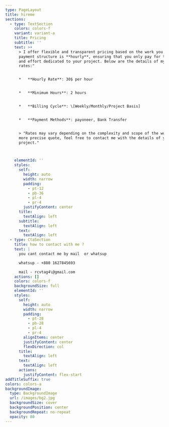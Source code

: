 ```yaml
---
type: PageLayout
title: hireme
sections:
  - type: TextSection
    colors: colors-f
    variant: variant-a
    title: Pricing
    subtitle: ''
    text: >+
      > I offer flexible and transparent pricing based on the work you need. My
      payment structure is **hourly**, ensuring that you only pay for the time
      and effort dedicated to your project. Below are the details of my hourly
      rates:"


      *   **Hourly Rate**: 30$ per hour


      *   **Minimum Hours**: 2 hours


      *   **Billing Cycle**: \[Weekly/Monthly/Project Basis]


      *   **Payment Methods**: payoneer, Bank Transfer


      > "Rates may vary depending on the complexity and scope of the work. For a
      more precise quote, feel free to contact me with the details of your
      project."



    elementId: ''
    styles:
      self:
        height: auto
        width: narrow
        padding:
          - pt-12
          - pb-36
          - pl-4
          - pr-4
        justifyContent: center
      title:
        textAlign: left
      subtitle:
        textAlign: left
      text:
        textAlign: left
  - type: CtaSection
    title: how to contact with me ?
    text: |
      you cant contact me by mail  or whatsup 

      whatsup - +880 1627845693

      mail - rcvtag4\@gmail.com
    actions: []
    colors: colors-f
    backgroundSize: full
    elementId: ''
    styles:
      self:
        height: auto
        width: narrow
        padding:
          - pt-28
          - pb-28
          - pl-4
          - pr-4
        alignItems: center
        justifyContent: center
        flexDirection: col
      title:
        textAlign: left
      text:
        textAlign: left
      actions:
        justifyContent: flex-start
addTitleSuffix: true
colors: colors-a
backgroundImage:
  type: BackgroundImage
  url: /images/bg2.jpg
  backgroundSize: cover
  backgroundPosition: center
  backgroundRepeat: no-repeat
  opacity: 80
---
```

